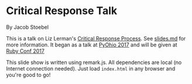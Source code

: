 # Critical Response Talk
By Jacob Stoebel

This is a talk on Liz Lerman's [Critical Response Process](https://lizlerman.com/critical-response-process/). See [slides.md](slides.md) for more information. It began as a talk at [PyOhio 2017](https://pyohio.org/) and will be given at [Ruby Conf 2017](http://rubyconf.org/program#session-214)

This slide show is written using remark.js. All dependencies are local (no Internet connection needed). Just load `index.html` in any browser and you're good to go!